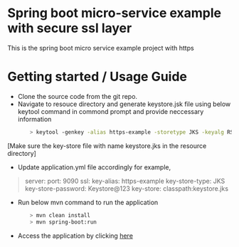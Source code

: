 # Spring boot micro-service example with secure ssl layer
This is the spring boot micro service example project with https
# Getting started / Usage Guide
- Clone the source code from the git repo.
- Navigate to resouce directory and generate keystore.jsk file using below keytool command in commond prompt and provide neccessary information
```sh
       > keytool -genkey -alias https-example -storetype JKS -keyalg RSA -keysize 2048 -validity 365 -key-store keystore.jks
```
[Make sure the key-store file with name keystore.jks in the resource directory]
- Update application.yml file accordingly for example,
>server:
>  port: 9090
>  ssl:
>    key-alias: https-example
>    key-store-type: JKS
>    key-store-password: Keystore@123
>    key-store: classpath:keystore.jks
>
- Run below mvn command to run the application
```sh
       > mvn clean install
       > mvn spring-boot:run
```
- Access the application by clicking [here](https://localhost:9090/actuator/health)